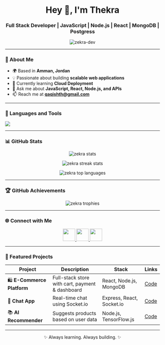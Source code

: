 <!-- 💫 GitHub Profile by ThekraQaqish -->

<h1 align="center">Hey 👋, I'm Thekra</h1>
<h3 align="center">Full Stack Developer | JavaScript | Node.js | React | MongoDB | Postgress</h3>

<p align="center">
  <img src="https://komarev.com/ghpvc/?username=zekra-dev&label=Profile%20views&color=0e75b6&style=flat" alt="zekra-dev" />
</p>

---

### 🚀 About Me  
- 🌍 Based in **Amman, Jordan**  
- 💡 Passionate about building **scalable web applications**  
- 🧠 Currently learning **Cloud Deployment**  
- 💬 Ask me about **JavaScript, React, Node.js, and APIs**  
- 📫 Reach me at **qaqishth@gmail.com**

---

### 🧰 Languages and Tools  

<p align="left">
  <img src="https://skillicons.dev/icons?i=js,ts,react,nodejs,express,nextjs,mongodb,postgres,git,github,docker,aws,figma,vscode,html,css,sass,tailwind" />
</p>

---

### 📊 GitHub Stats

<p align="center">
  <img src="https://github-readme-stats.vercel.app/api?username=zekra-dev&show_icons=true&theme=tokyonight" alt="zekra stats" />
</p>

<p align="center">
  <img src="https://github-readme-streak-stats.herokuapp.com/?user=zekra-dev&theme=tokyonight" alt="zekra streak stats" />
</p>

<p align="center">
  <img src="https://github-readme-stats.vercel.app/api/top-langs/?username=zekra-dev&layout=compact&theme=tokyonight" alt="zekra top languages" />
</p>

---

### 🏆 GitHub Achievements

<p align="center">
  <img src="https://github-profile-trophy.vercel.app/?username=zekra-dev&theme=onedark&no-frame=true&margin-w=10" alt="zekra trophies" />
</p>

---

### 🌐 Connect with Me

<p align="center">
  <a href="https://linkedin.com/in/your-link" target="blank">
    <img src="https://skillicons.dev/icons?i=linkedin" height="40" />
  </a>
  <a href="https://github.com/zekra-dev" target="blank">
    <img src="https://skillicons.dev/icons?i=github" height="40" />
  </a>
  <a href="mailto:your-email@gmail.com" target="blank">
    <img src="https://skillicons.dev/icons?i=gmail" height="40" />
  </a>
</p>

---

### 🧩 Featured Projects  

| Project | Description | Stack | Links |
|----------|--------------|--------|--------|
| 🛍️ **E-Commerce Platform** | Full-stack store with cart, payment & dashboard | React, Node.js, MongoDB | [Code](https://github.com/zekra-dev/ecommerce) |
| 💬 **Chat App** | Real-time chat using Socket.io | Express, React, Socket.io | [Code](https://github.com/zekra-dev/chat-app) |
| 📚 **AI Recommender** | Suggests products based on user data | Node.js, TensorFlow.js | [Code](https://github.com/zekra-dev/ai-recommender) |

---

<p align="center">✨ Always learning. Always building. ✨</p>
